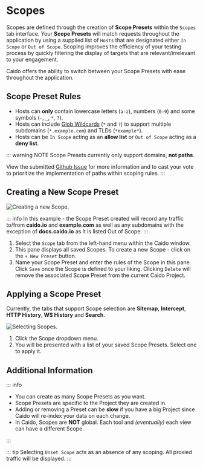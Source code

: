# Scopes

Scopes are defined through the creation of **Scope Presets** within the `Scopes` tab interface. Your **Scope Presets** will match requests throughout the application by using a supplied list of `Hosts` that are designated either `In Scope` or `Out of Scope`. Scoping improves the efficiency of your testing process by quickly filtering the display of targets that are relevant/irrelevant to your engagement.

Caido offers the ability to switch between your Scope Presets with ease throughout the application.

## Scope Preset Rules

- Hosts can **only** contain lowercase letters (`a-z`), numbers (`0-9`) and some symbols (`-`, `_`, `*`, `?`).
- Hosts can include [Glob Wildcards](https://en.wikipedia.org/wiki/Glob_(programming)) (`*` and `?`) to support multiple subdomains (`*.example.com`) and TLDs (`*example*`).
- Hosts can be `In Scope` acting as an **allow list** or `Out of Scope` acting as a **deny list**.

::: warning NOTE
Scope Presets currently only support domains, **not paths**.

View the submitted [Github Issue](https://github.com/caido/caido/issues/642) for more information and to cast your vote to prioritize the implementation of paths within scoping rules.
:::

## Creating a New Scope Preset

<img alt="Creating a new Scope." src="/_images/scope_marked_layout.png" center/>

::: info
In this example - the Scope Preset created will record any traffic to/from **caido.io** and **example.com** as well as any subdomains with the exception of **docs.caido.io** as it is listed Out of Scope.
:::

1. Select the `Scope` tab from the left-hand menu within the Caido window.
2. This pane displays all saved Scopes. To create a new Scope - click on the `+ New Preset` button.
3. Name your Scope Preset and enter the rules of the Scope in this pane. Click `Save` once the Scope is defined to your liking. Clicking `Delete` will remove the associated Scope Preset from the current Caido Project.

## Applying a Scope Preset

Currently, the tabs that support Scope selection are **Sitemap**, **Intercept**, **HTTP History**, **WS History** and **Search**.

<img alt="Selecting Scopes." src="/_images/scope_preset_results.png" center/>

1. Click the Scope dropdown menu.
2. You will be presented with a list of your saved Scope Presets. Select one to apply it.

## Additional Information

::: info

- You can create as many Scope Presets as you want.
- Scope Presets are specific to the Project they are created in.
- Adding or removing a Preset can be **slow** if you have a big Project since Caido will re-index your data on each change.
- In Caido, Scopes are **NOT** global. Each tool and _(eventually)_ each view can have a different Scope.

:::

::: tip
Selecting `Unset Scope` acts as an absence of any scoping. All proxied traffic will be displayed.
:::
